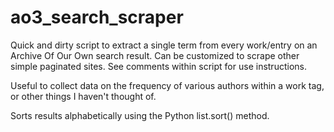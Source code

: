 # ao3_search_scraper
Quick and dirty script to extract a single term from every work/entry on an Archive Of Our Own search result. Can be customized to scrape other simple paginated sites.
See comments within script for use instructions.

Useful to collect data on the frequency of various authors within a work tag, or other things I haven't thought of.

Sorts results alphabetically using the Python list.sort() method.
